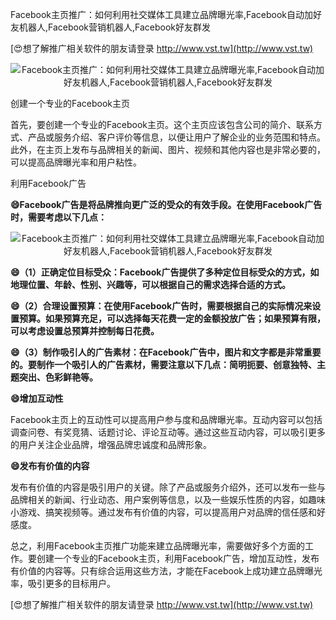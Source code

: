 Facebook主页推广：如何利用社交媒体工具建立品牌曝光率,Facebook自动加好友机器人,Facebook营销机器人,Facebook好友群发

[😍想了解推广相关软件的朋友请登录 http://www.vst.tw](http://www.vst.tw)

 <center><img src="https://vst.tw/MP4/tuiguang/png/2.png" alt="Facebook主页推广：如何利用社交媒体工具建立品牌曝光率,Facebook自动加好友机器人,Facebook营销机器人,Facebook好友群发"></center>

创建一个专业的Facebook主页

首先，要创建一个专业的Facebook主页。这个主页应该包含公司的简介、联系方式、产品或服务介绍、客户评价等信息，以便让用户了解企业的业务范围和特点。此外，在主页上发布与品牌相关的新闻、图片、视频和其他内容也是非常必要的，可以提高品牌曝光率和用户粘性。

利用Facebook广告

**😄Facebook广告是将品牌推向更广泛的受众的有效手段。在使用Facebook广告时，需要考虑以下几点：**

 <center><img src="https://vst.tw/MP4/tuiguang/png/2.png" alt="Facebook主页推广：如何利用社交媒体工具建立品牌曝光率,Facebook自动加好友机器人,Facebook营销机器人,Facebook好友群发"></center>

**😄（1）正确定位目标受众：Facebook广告提供了多种定位目标受众的方式，如地理位置、年龄、性别、兴趣等，可以根据自己的需求选择合适的方式。**

**😄（2）合理设置预算：在使用Facebook广告时，需要根据自己的实际情况来设置预算。如果预算充足，可以选择每天花费一定的金额投放广告；如果预算有限，可以考虑设置总预算并控制每日花费。**

**😄（3）制作吸引人的广告素材：在Facebook广告中，图片和文字都是非常重要的。要制作一个吸引人的广告素材，需要注意以下几点：简明扼要、创意独特、主题突出、色彩鲜艳等。**

**😄增加互动性**

Facebook主页上的互动性可以提高用户参与度和品牌曝光率。互动内容可以包括调查问卷、有奖竞猜、话题讨论、评论互动等。通过这些互动内容，可以吸引更多的用户关注企业品牌，增强品牌忠诚度和品牌形象。

**😄发布有价值的内容**

发布有价值的内容是吸引用户的关键。除了产品或服务介绍外，还可以发布一些与品牌相关的新闻、行业动态、用户案例等信息，以及一些娱乐性质的内容，如趣味小游戏、搞笑视频等。通过发布有价值的内容，可以提高用户对品牌的信任感和好感度。

总之，利用Facebook主页推广功能来建立品牌曝光率，需要做好多个方面的工作。要创建一个专业的Facebook主页，利用Facebook广告，增加互动性，发布有价值的内容等。只有综合运用这些方法，才能在Facebook上成功建立品牌曝光率，吸引更多的目标用户。

[😍想了解推广相关软件的朋友请登录 http://www.vst.tw](http://www.vst.tw)




